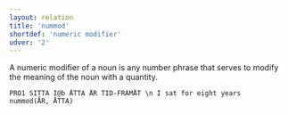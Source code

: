 ```yaml
---
layout: relation
title: 'nummod'
shortdef: 'numeric modifier'
udver: '2'
---
```


A numeric modifier of a noun is any number phrase that serves to
modify the meaning of the noun with a quantity.

~~~ sdparse
PRO1 SITTA I@b ÅTTA ÅR TID-FRAMÅT \n I sat for eight years
nummod(ÅR, ÅTTA)
~~~
<!-- Interlanguage links updated Út zář 29 20:43:24 CEST 2020 -->
